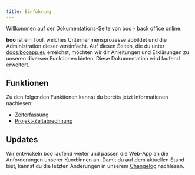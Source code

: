 ```yaml
---
title: Einführung
---
```


Willkommen auf der Dokumentations-Seite von boo - back office online.

**boo** ist ein Tool, welches Unternehmensprozesse abbildet und die Administration dieser vereinfacht. Auf diesen Seiten, die du unter [docs.booapp.eu](https://docs.booapp.eu) erreichst, möchten wir dir Anleitungen und Erklärungen zu unseren diversen Funktionen bieten. Diese Dokumentation wird laufend erweitert.

## Funktionen

Zu den folgenden Funktionen kannst du bereits jetzt Informationen nachlesen:

- [Zeiterfassung](/zeiten/uebersicht)
- [Projekt-Zeitabrechnung](/abrechnungen/uebersicht)

## Updates

Wir entwickeln boo laufend weiter und passen die Web-App an die Anforderungen unserer Kund:innen an. Damit du auf dem aktuellen Stand bist, kannst du die letzten Änderungen in unserem [Changelog](/releases) nachlesen.
